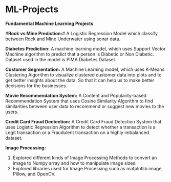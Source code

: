 # ML-Projects

**Fundamental Machine Learning Projects**

#**Rock vs Mine Prediction:**#
  A Logistic Regression Model which classify between Rock and Mine Underwater using sonar data.

**Diabetes Prediction:**
  A machine learning model, which uses Support Vector Machine algorithm to predict that a person is Diabetic or Non Diabetic. Dataset used in the model is PIMA Diabetes Dataset.

**Customer Segmentation:**
  A Machine Learning model, which uses K-Means Clustering Algorithm to visualize clustered customer data into plots and to get better insights about the data. So that it can help us to make better decisions for the businesses.

**Movie Recommendation System:**
  A Content and Popularity-based Recommendation System that uses Cosine Similarity Algorithm to find similarities between user data to recommend or suggest new movies to the users.

**Credit Card Fraud Dectection:**
  A Credit Card Fraud Detection System that uses Logistic Regression Algorithm to detect whether a transaction is a Legit transaction or a Fraudulent transaction on a highly imbalanced dataset.

**Image Processing:**
  1. Explored different kinds of Image Processing Methods to convert an image to Numpy array and how to manipulate image sizes.
  2. Explored libraries used for Image Processing such as matplotlib.image, Pillow, and OpenCV.
